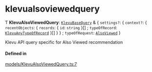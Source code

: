 # klevualsoviewedquery
      
Ƭ **KlevuAlsoViewedQuery**: [`KlevuBaseQuery`](klevubasequery.md) & { `settings?`: { `context?`: { `recentObjects`: { `records`: { `id`: `string`  }[] ; `typeOfRecord`: [`KlevuAnyTypeOfRecord`](klevuanytypeofrecord.md)  }[]  }  } ; `typeOfRequest`: [`AlsoViewed`](enums/KlevuTypeOfRequest.md#alsoviewed)  }

Klevu API query specific for Also Viewed recommendation

#### Defined in

[models/KlevuAlsoViewedQuery.ts:7](https://github.com/klevultd/frontend-sdk/blob/58d63d7/packages/klevu-core/src/models/KlevuAlsoViewedQuery.ts#L7)

